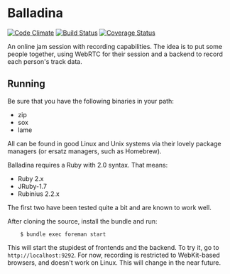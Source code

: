# Balladina

[![Code Climate](https://codeclimate.com/github/dodecaphonic/balladina.png)](https://codeclimate.com/github/dodecaphonic/balladina)
[![Build Status](https://travis-ci.org/dodecaphonic/balladina.png?branch=master)](https://travis-ci.org/dodecaphonic/balladina)
[![Coverage Status](https://coveralls.io/repos/dodecaphonic/balladina/badge.png)](https://coveralls.io/r/dodecaphonic/balladina)

An online jam session with recording capabilities. The idea is to put some people together, using WebRTC for their session and a backend to record each person's track data.

## Running

Be sure that you have the following binaries in your path:

  - zip
  - sox
  - lame

All can be found in good Linux and Unix systems via their lovely package managers (or ersatz managers, such as Homebrew).

Balladina requires a Ruby with 2.0 syntax. That means:

  - Ruby 2.x
  - JRuby-1.7
  - Rubinius 2.2.x

The first two have been tested quite a bit and are known to work well.

After cloning the source, install the bundle and run:

        $ bundle exec foreman start

This will start the stupidest of frontends and the backend. To try it, go to <code>http://localhost:9292</code>. For now, recording is restricted to WebKit-based browsers, and doesn't work on Linux. This will change in the near future.

